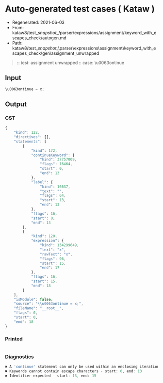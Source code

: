 # Auto-generated test cases ( Kataw )
- Regenerated: 2021-06-03
- From: kataw8/test\__snapshot__/parser/expressions/assignment/keyword_with_escapes_check/autogen.md
- Path: kataw8/test\__snapshot__\parser\expressions\assignment\keyword_with_escapes_check\gen\assignment_unwrapped
> :: test: assignment unwrapped
> :: case: \u0063ontinue
## Input

`````js
\u0063ontinue = x;
`````
## Output

### CST

```javascript
{
    "kind": 122,
    "directives": [],
    "statements": [
        {
            "kind": 172,
            "continueKeyword": {
                "kind": 37757009,
                "flags": 16464,
                "start": 0,
                "end": 13
            },
            "label": {
                "kind": 16637,
                "text": "",
                "flags": 64,
                "start": 13,
                "end": 13
            },
            "flags": 16,
            "start": 0,
            "end": 13
        },
        {
            "kind": 120,
            "expression": {
                "kind": 134299649,
                "text": "x",
                "rawText": "x",
                "flags": 96,
                "start": 15,
                "end": 17
            },
            "flags": 16,
            "start": 15,
            "end": 18
        }
    ],
    "isModule": false,
    "source": "\\u0063ontinue = x;",
    "fileName": "__root__",
    "flags": 0,
    "start": 0,
    "end": 18
}
```

### Printed

```javascript

```

### Diagnostics

```javascript
✖ A 'continue' statement can only be used within an enclosing iteration statement. - start: 0, end: 13
✖ Keywords cannot contain escape characters - start: 0, end: 13
✖ Identifier expected - start: 13, end: 15

```

